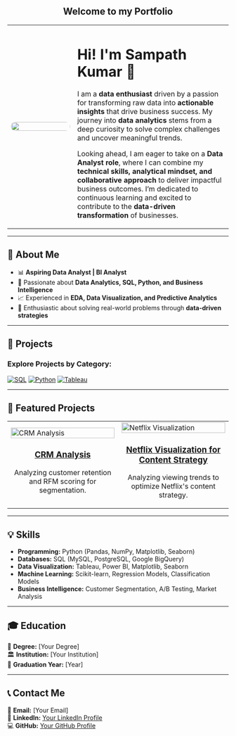 <div align="center">
  <h2>Welcome to my Portfolio</h2>
</div>

<table>
  <tr>
    <td width="30%">
      <img src="https://your-image-link.jpg" width="100%" style="border-radius: 10px;">
    </td>
    <td width="70%">
      <h1>Hi! I'm Sampath Kumar 👋</h1>
      <p>
        I am a <strong>data enthusiast</strong> driven by a passion for transforming raw data into <strong>actionable insights</strong> 
        that drive business success. My journey into <strong>data analytics</strong> stems from a deep curiosity to solve 
        complex challenges and uncover meaningful trends.
      </p>
      <p>
        Looking ahead, I am eager to take on a <strong>Data Analyst role</strong>, where I can combine my 
        <strong>technical skills, analytical mindset, and collaborative approach</strong> to deliver impactful 
        business outcomes. I’m dedicated to continuous learning and excited to contribute to the 
        <strong>data-driven transformation</strong> of businesses.
      </p>
    </td>
  </tr>
</table>

---

## 🔹 **About Me**
- 📊 **Aspiring Data Analyst | BI Analyst**
- 🚀 Passionate about **Data Analytics, SQL, Python, and Business Intelligence**
- 📈 Experienced in **EDA, Data Visualization, and Predictive Analytics**
- 🌟 Enthusiastic about solving real-world problems through **data-driven strategies**

---

## 📌 **Projects**
### Explore Projects by Category:
[![SQL](https://img.shields.io/badge/SQL-Projects-blue?style=for-the-badge)](#sql-projects)
[![Python](https://img.shields.io/badge/Python-Projects-yellow?style=for-the-badge)](#python-projects)
[![Tableau](https://img.shields.io/badge/Tableau-Projects-orange?style=for-the-badge)](#tableau-projects)

---

## 🔹 **Featured Projects**
<div align="center">
  
<table>
  <tr>
    <td width="50%">
      <img src="https://via.placeholder.com/600x300" alt="CRM Analysis" width="100%">
      <h3 align="center">
        <a href="https://github.com/yourusername/crm-analysis">CRM Analysis</a>
      </h3>
      <p align="center">Analyzing customer retention and RFM scoring for segmentation.</p>
    </td>
    <td width="50%">
      <img src="https://via.placeholder.com/600x300" alt="Netflix Visualization" width="100%">
      <h3 align="center">
        <a href="https://github.com/yourusername/netflix-visualization">Netflix Visualization for Content Strategy</a>
      </h3>
      <p align="center">Analyzing viewing trends to optimize Netflix's content strategy.</p>
    </td>
  </tr>
</table>

</div>

---

## 💡 **Skills**
- **Programming:** Python (Pandas, NumPy, Matplotlib, Seaborn)
- **Databases:** SQL (MySQL, PostgreSQL, Google BigQuery)
- **Data Visualization:** Tableau, Power BI, Matplotlib, Seaborn
- **Machine Learning:** Scikit-learn, Regression Models, Classification Models
- **Business Intelligence:** Customer Segmentation, A/B Testing, Market Analysis

---

## 🎓 **Education**
📖 **Degree:** [Your Degree]  
🏛️ **Institution:** [Your Institution]  
📆 **Graduation Year:** [Year]  

---

## 📞 **Contact Me**
📩 **Email:** [Your Email]  
🔗 **LinkedIn:** [Your LinkedIn Profile](https://www.linkedin.com/in/sampath-kumar/)  
💻 **GitHub:** [Your GitHub Profile](https://github.com/yourusername)  
